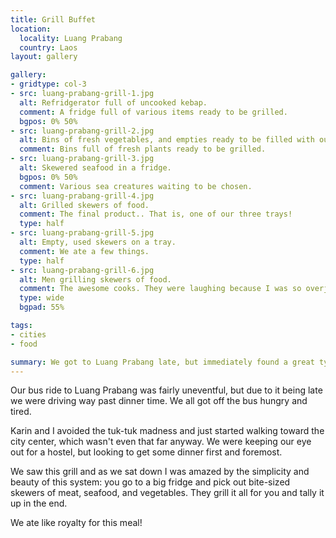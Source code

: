```yaml
---
title: Grill Buffet
location:
  locality: Luang Prabang
  country: Laos
layout: gallery

gallery:
- gridtype: col-3
- src: luang-prabang-grill-1.jpg
  alt: Refridgerator full of uncooked kebap.
  comment: A fridge full of various items ready to be grilled.
  bgpos: 0% 50%
- src: luang-prabang-grill-2.jpg
  alt: Bins of fresh vegetables, and empties ready to be filled with our orders.
  comment: Bins full of fresh plants ready to be grilled.
- src: luang-prabang-grill-3.jpg
  alt: Skewered seafood in a fridge.
  bgpos: 0% 50%
  comment: Various sea creatures waiting to be chosen.
- src: luang-prabang-grill-4.jpg
  alt: Grilled skewers of food.
  comment: The final product.. That is, one of our three trays!
  type: half
- src: luang-prabang-grill-5.jpg
  alt: Empty, used skewers on a tray.
  comment: We ate a few things.
  type: half
- src: luang-prabang-grill-6.jpg
  alt: Men grilling skewers of food.
  comment: The awesome cooks. They were laughing because I was so overjoyed by the concept and outcome of our meal.
  type: wide
  bgpad: 55%

tags:
- cities
- food

summary: We got to Luang Prabang late, but immediately found a great type of food stand that should be everywhere.
---
```


Our bus ride to Luang Prabang was fairly uneventful, but due to it being late we were driving way past dinner time. We all got off the bus hungry and tired.

Karin and I avoided the tuk-tuk madness and just started walking toward the city center, which wasn't even that far anyway. We were keeping our eye out for a hostel, but looking to get some dinner first and foremost.

We saw this grill and as we sat down I was amazed by the simplicity and beauty of this system: you go to a big fridge and pick out bite-sized skewers of meat, seafood, and vegetables. They grill it all for you and tally it up in the end.

We ate like royalty for this meal!
